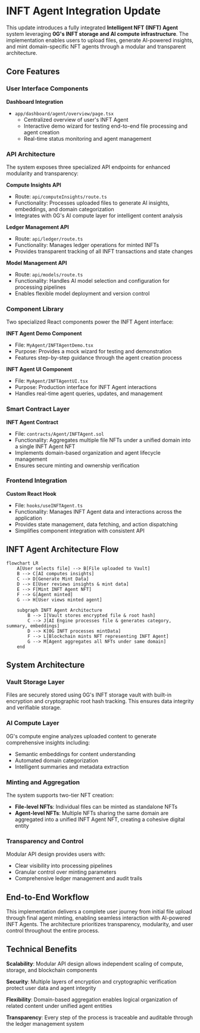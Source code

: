 # INFT Agent Integration Update

This update introduces a fully integrated **Intelligent NFT (INFT) Agent** system leveraging **0G's INFT storage and AI compute infrastructure**. The implementation enables users to upload files, generate AI-powered insights, and mint domain-specific NFT agents through a modular and transparent architecture.

## Core Features

### User Interface Components

**Dashboard Integration**
- `app/dashboard/agent/overview/page.tsx`
  - Centralized overview of user's INFT Agent
  - Interactive demo wizard for testing end-to-end file processing and agent creation
  - Real-time status monitoring and agent management

### API Architecture

The system exposes three specialized API endpoints for enhanced modularity and transparency:

**Compute Insights API**
- Route: `api/computeInsights/route.ts`
- Functionality: Processes uploaded files to generate AI insights, embeddings, and domain categorization
- Integrates with 0G's AI compute layer for intelligent content analysis

**Ledger Management API**
- Route: `api/ledger/route.ts`
- Functionality: Manages ledger operations for minted INFTs
- Provides transparent tracking of all INFT transactions and state changes

**Model Management API**
- Route: `api/models/route.ts`
- Functionality: Handles AI model selection and configuration for processing pipelines
- Enables flexible model deployment and version control

### Component Library

Two specialized React components power the INFT Agent interface:

**INFT Agent Demo Component**
- File: `MyAgent/INFTAgentDemo.tsx`
- Purpose: Provides a mock wizard for testing and demonstration
- Features step-by-step guidance through the agent creation process

**INFT Agent UI Component**
- File: `MyAgent/INFTAgentUI.tsx`
- Purpose: Production interface for INFT Agent interactions
- Handles real-time agent queries, updates, and management

### Smart Contract Layer

**INFT Agent Contract**
- File: `contracts/Agent/INFTAgent.sol`
- Functionality: Aggregates multiple file NFTs under a unified domain into a single INFT Agent NFT
- Implements domain-based organization and agent lifecycle management
- Ensures secure minting and ownership verification

### Frontend Integration

**Custom React Hook**
- File: `hooks/useINFTAgent.ts`
- Functionality: Manages INFT Agent data and interactions across the application
- Provides state management, data fetching, and action dispatching
- Simplifies component integration with consistent API

## INFT Agent Architecture Flow

```mermaid
flowchart LR
    A[User selects file] --> B[File uploaded to Vault]
    B --> C[AI computes insights]
    C --> D[Generate Mint Data]
    D --> E[User reviews insights & mint data]
    E --> F[Mint INFT Agent NFT]
    F --> G[Agent minted]
    G --> H[User views minted agent]
    
    subgraph INFT Agent Architecture
        B --> I[Vault stores encrypted file & root hash]
        C --> J[AI Engine processes file & generates category, summary, embeddings]
        D --> K[0G INFT processes mintData]
        F --> L[Blockchain mints NFT representing INFT Agent]
        G --> M[Agent aggregates all NFTs under same domain]
    end
```

## System Architecture

### Vault Storage Layer
Files are securely stored using 0G's INFT storage vault with built-in encryption and cryptographic root hash tracking. This ensures data integrity and verifiable storage.

### AI Compute Layer
0G's compute engine analyzes uploaded content to generate comprehensive insights including:
- Semantic embeddings for content understanding
- Automated domain categorization
- Intelligent summaries and metadata extraction

### Minting and Aggregation
The system supports two-tier NFT creation:
- **File-level NFTs**: Individual files can be minted as standalone NFTs
- **Agent-level NFTs**: Multiple NFTs sharing the same domain are aggregated into a unified INFT Agent NFT, creating a cohesive digital entity

### Transparency and Control
Modular API design provides users with:
- Clear visibility into processing pipelines
- Granular control over minting parameters
- Comprehensive ledger management and audit trails

## End-to-End Workflow

This implementation delivers a complete user journey from initial file upload through final agent minting, enabling seamless interaction with AI-powered INFT Agents. The architecture prioritizes transparency, modularity, and user control throughout the entire process.

## Technical Benefits

**Scalability**: Modular API design allows independent scaling of compute, storage, and blockchain components

**Security**: Multiple layers of encryption and cryptographic verification protect user data and agent integrity

**Flexibility**: Domain-based aggregation enables logical organization of related content under unified agent entities

**Transparency**: Every step of the process is traceable and auditable through the ledger management system

